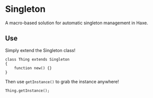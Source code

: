 Singleton
===

A macro-based solution for automatic singleton management in Haxe.

Use
---

Simply extend the Singleton class!

    class Thing extends Singleton
    {
    	function new() {}
    }

Then use `getInstance()` to grab the instance anywhere!
   
    Thing.getInstance();
